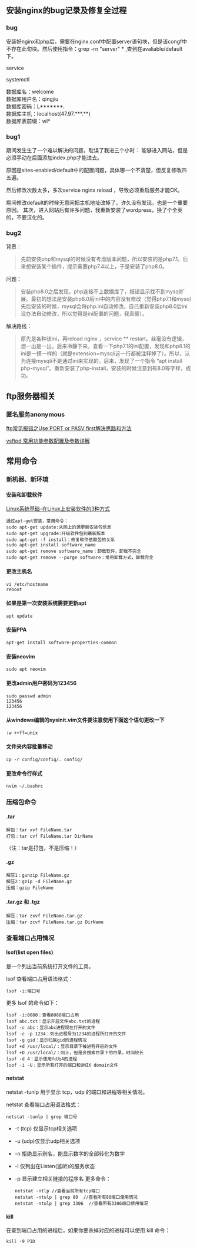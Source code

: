 ## 安装nginx的bug记录及修复全过程

### bug
安装好nginx和php后，需要在nginx.conf中配置server语句块，但是该congf中不存在此句块。然后使用指令：grep -rn "server" * ,查到在avaliable/default下。

service

systemctl 

数据库名：welcome   
数据库用户名：qingjiu   
数据库密码：L\*\*\*\*\*\*\*.   
数据库主机：localhost(47.97.\*\*\*.\*\*)    
数据库表前缀：wl\* 

### bug1
期间发生生了一个难以解决的问题，耽误了我进三个小时：
能够进入网站，但是必须手动在后面添加index.php才能进去。

原因是sites-enabled/default中的配置问题，具体哪一个不清楚，但反复修改四五遍。

然后修改次数太多，多次service nginx reload ，导致必须重启服务才能OK。

期间修改default的时候无意间把主机地址改掉了，许久没有发现，也是一个重要原因。
其次，进入网站后有许多问题，我重新安装了wordpress，换了个全英的，不要汉化的。

### bug2
背景：
> 先前安装php和mysql的时候没有考虑版本问题，所以安装的是php7.1，后来想安装某个插件，提示需要php7.4以上，于是安装了php8.0。

问题：
> 安装php8.0之后发现，php连接不上数据库了，报错显示找不到mysql扩展。最初的想法是安装php8.0后ini中的内容没有修改（觉得php7.1和mysql先后安装的时候，mysql会将php.ini自动修改。自己重新安装php8.0后ini没办法自动修改，所以觉得是ini配置的问题，我真傻）。

解决路线：
> 原先是各种该ini，再reload nginx ，service ** restart。丝毫没有逻辑，想一出是一出。后来冷静下来，查看一下php7.1的ini配置，发现和php8.1的ini是一摸一样的（就是extension=mysqli这一行都被注释掉了）。所以，认为连接mysqli不是通过ini来实现的。后来，发现了一个指令
“apt install php-mysql”。重新安装了php-install，安装的时候注意到有8.0等字样，成功。

## ftp服务器相关
### 匿名服务anonymous   

[ftp常见报错之Use PORT or PASV first解决思路和方法](
http://www.east263.com/news/server/FTPServer/2019-10-23/1964.html)

[vsftpd 常用功能参数配置及参数详解](https://www.cnblogs.com/halberd-lee/p/11734363.html)

## 常用命令
### 新机器、新环境
#### 安装和卸载软件

[Linux系统基础-在Linux上安装软件的3种方式](https://dlonng.com/posts/linux-install-soft)      
    
    通过apt-get安装，常用命令：
    sudo apt-get update:从网上的源更新安装包信息  
    sudo apt-get upgrade:升级软件包到最新版本     
    sudo apt-get -f install：修复软件依赖包的关系     
    sudo apt-get install software_name     
    sudo apt-get remove software_name：卸载软件，卸载不完全     
    sudo apt-get remove --purge software：常用卸载方式，卸载完全   

#### 更改主机名      

    vi /etc/hostname
    reboot

#### 如果是第一次安装系统需要更新apt   

    apt update

#### 安装PPA

    apt-get install software-properties-common

#### 安装neovim

    sudo apt neovim

#### 更改admin用户密码为123456

    sudo passwd admin
    123456
    123456

#### 从windows编辑的sysinit.vim文件要注意使用下面这个语句更改一下

    :w ++ff=unix

#### 文件夹内容批量移动

    cp -r config/config/. config/

#### 更改命令行样式

    nvim ~/.bashrc

### 压缩包命令

#### .tar

    解包：tar xvf FileName.tar    
    打包：tar cvf FileName.tar DirName    
（注：tar是打包，不是压缩！）

#### .gz

    解压1：gunzip FileName.gz     
    解压2：gzip -d FileName.gz    
    压缩：gzip FileName   

#### .tar.gz 和 .tgz

    解压：tar zxvf FileName.tar.gz        
    压缩：tar zcvf FileName.tar.gz DirName    

### 查看端口占用情况
#### lsof(list open files)
是一个列出当前系统打开文件的工具。

lsof 查看端口占用语法格式：

	lsof -i:端口号
更多 lsof 的命令如下：

	lsof -i:8080：查看8080端口占用
	lsof abc.txt：显示开启文件abc.txt的进程 
	lsof -c abc：显示abc进程现在打开的文件
	lsof -c -p 1234：列出进程号为1234的进程所打开的文件 
	lsof -g gid：显示归属gid的进程情况 
	lsof +d /usr/local/：显示目录下被进程开启的文件 
	lsof +D /usr/local/：同上，但是会搜索目录下的目录，时间较长 
	lsof -d 4：显示使用fd为4的进程 
	lsof -i -U：显示所有打开的端口和UNIX domain文件

#### netstat
netstat -tunlp  用于显示 tcp，udp 的端口和进程等相关情况。

netstat 查看端口占用语法格式：

	netstat -tunlp | grep 端口号

-   -t (tcp) 仅显示tcp相关选项
-   -u (udp)仅显示udp相关选项
-   -n 拒绝显示别名，能显示数字的全部转化为数字
-   -l 仅列出在Listen(监听)的服务状态
-   -p 显示建立相关链接的程序名
	更多命令：

		netstat -ntlp //查看当前所有tcp端口 
		netstat -ntulp | grep 80  //查看所有80端口使用情况 
		netstat -ntulp | grep 3306  //查看所有3306端口使用情况

#### kill 
在查到端口占用的进程后，如果你要杀掉对应的进程可以使用 kill 命令：

	kill -9 PID

